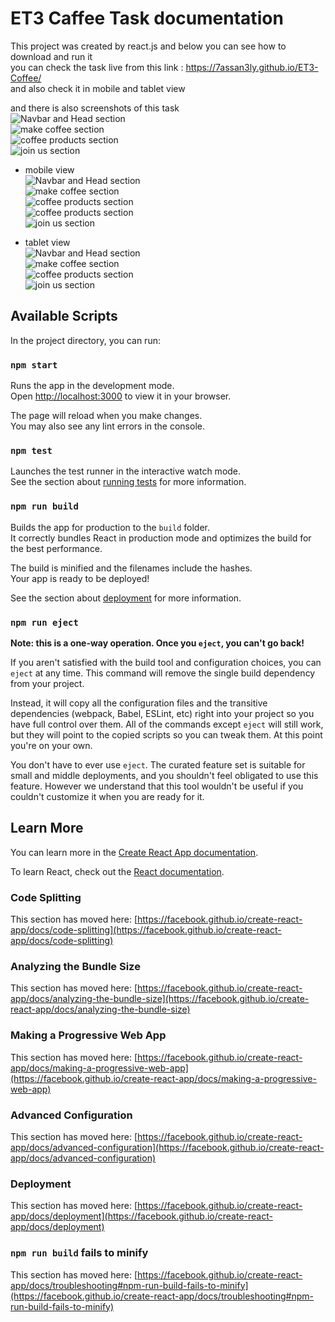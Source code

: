 # ET3 Caffee Task documentation 

This project was created by react.js and below you can see how to download and run it \
you can check the task live from this link : https://7assan3ly.github.io/ET3-Coffee/ \
and also check it in mobile and tablet view 

and there is also screenshots of this task \
![Navbar and Head section](https://i.imgur.com/FQ4Fqtr.png) \
![make coffee section](https://i.imgur.com/u4NT3dR.png) \
![coffee products section](https://i.imgur.com/c2YKZMW.png) \
![join us section](https://i.imgur.com/sGgWT2B.png) 

- mobile view \
![Navbar and Head section](https://i.imgur.com/p5MMwOJ.png) \
![make coffee section](https://i.imgur.com/4LoYWNe.png) \
![coffee products section](https://i.imgur.com/T4o8M9p.png) \
![coffee products section](https://i.imgur.com/RDeX6Mg.png) \
![join us section](https://i.imgur.com/yHGlJra.png) 

- tablet view \
![Navbar and Head section](https://i.imgur.com/JG84SKi.png) \
![make coffee section](https://i.imgur.com/daAslLs.png) \
![coffee products section](https://i.imgur.com/eO6MOBk.png) \
![join us section](https://i.imgur.com/IGhX53J.png) 

## Available Scripts

In the project directory, you can run:

### `npm start`

Runs the app in the development mode.\
Open [http://localhost:3000](http://localhost:3000) to view it in your browser.

The page will reload when you make changes.\
You may also see any lint errors in the console.

### `npm test`

Launches the test runner in the interactive watch mode.\
See the section about [running tests](https://facebook.github.io/create-react-app/docs/running-tests) for more information.

### `npm run build`

Builds the app for production to the `build` folder.\
It correctly bundles React in production mode and optimizes the build for the best performance.

The build is minified and the filenames include the hashes.\
Your app is ready to be deployed!

See the section about [deployment](https://facebook.github.io/create-react-app/docs/deployment) for more information.

### `npm run eject`

**Note: this is a one-way operation. Once you `eject`, you can't go back!**

If you aren't satisfied with the build tool and configuration choices, you can `eject` at any time. This command will remove the single build dependency from your project.

Instead, it will copy all the configuration files and the transitive dependencies (webpack, Babel, ESLint, etc) right into your project so you have full control over them. All of the commands except `eject` will still work, but they will point to the copied scripts so you can tweak them. At this point you're on your own.

You don't have to ever use `eject`. The curated feature set is suitable for small and middle deployments, and you shouldn't feel obligated to use this feature. However we understand that this tool wouldn't be useful if you couldn't customize it when you are ready for it.

## Learn More

You can learn more in the [Create React App documentation](https://facebook.github.io/create-react-app/docs/getting-started).

To learn React, check out the [React documentation](https://reactjs.org/).

### Code Splitting

This section has moved here: [https://facebook.github.io/create-react-app/docs/code-splitting](https://facebook.github.io/create-react-app/docs/code-splitting)

### Analyzing the Bundle Size

This section has moved here: [https://facebook.github.io/create-react-app/docs/analyzing-the-bundle-size](https://facebook.github.io/create-react-app/docs/analyzing-the-bundle-size)

### Making a Progressive Web App

This section has moved here: [https://facebook.github.io/create-react-app/docs/making-a-progressive-web-app](https://facebook.github.io/create-react-app/docs/making-a-progressive-web-app)

### Advanced Configuration

This section has moved here: [https://facebook.github.io/create-react-app/docs/advanced-configuration](https://facebook.github.io/create-react-app/docs/advanced-configuration)

### Deployment

This section has moved here: [https://facebook.github.io/create-react-app/docs/deployment](https://facebook.github.io/create-react-app/docs/deployment)

### `npm run build` fails to minify

This section has moved here: [https://facebook.github.io/create-react-app/docs/troubleshooting#npm-run-build-fails-to-minify](https://facebook.github.io/create-react-app/docs/troubleshooting#npm-run-build-fails-to-minify)
